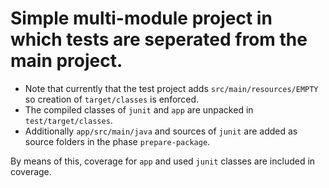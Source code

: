 Simple multi-module project in which tests are seperated from the main project.
===============================================================================

* Note that currently that the test project adds `src/main/resources/EMPTY` so
  creation of `target/classes` is enforced.
* The compiled classes of `junit` and `app` are unpacked in `test/target/classes`.
* Additionally `app/src/main/java` and sources of `junit` are added as source folders
  in the phase `prepare-package`.

By means of this, coverage for `app` and used `junit` classes are included in coverage.



